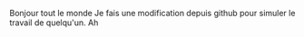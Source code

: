 Bonjour tout le monde 
Je fais une modification depuis github pour simuler le travail de quelqu'un.
Ah
